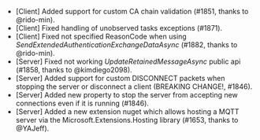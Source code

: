 * [Client] Added support for custom CA chain validation (#1851, thanks to @rido-min).
* [Client] Fixed handling of unobserved tasks exceptions (#1871).
* [Client] Fixed not specified ReasonCode when using _SendExtendedAuthenticationExchangeDataAsync_ (#1882, thanks to @rido-min).
* [Server] Fixed not working _UpdateRetainedMessageAsync_ public api (#1858, thanks to @kimdiego2098).
* [Server] Added support for custom DISCONNECT packets when stopping the server or disconnect a client (BREAKING CHANGE!, #1846).
* [Server] Added new property to stop the server from accepting new connections even if it is running (#1846).
* [Server] Added a new extension nuget which allows hosting a MQTT server via the Microsoft.Extensions.Hosting library (#1653, thanks to @YAJeff).
